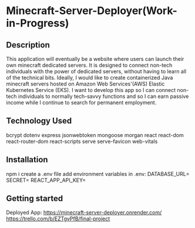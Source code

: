 # Minecraft-Server-Deployer(Work-in-Progress)

## Description

This application will eventually be a website where users can launch their own minecraft dedicated servers. It is designed to connect non-tech individuals with the power of dedicated servers, without having to learn all of the technical bits. Ideally, I would like to create containerized Java minecraft servers hosted on Amazon Web Services'(AWS) Elastic Kubernetes Service (EKS). I want to develop this app so I can connect non-tech individuals to normally tech-savvy functions and so I can earn passive income while I continue to search for permanent employment.

## Technology Used

bcrypt
dotenv
express
jsonwebtoken
mongoose
morgan
react
react-dom
react-router-dom
react-scripts
serve
serve-favicon
web-vitals

## Installation

npm i
create a .env file
add environment variables in .env:
DATABASE_URL=
SECRET=
REACT_APP_API_KEY=

## Getting started

Deployed App: https://minecraft-server-deployer.onrender.com/
https://trello.com/b/EZTgyPfB/final-project
